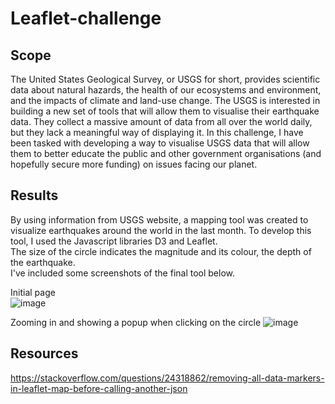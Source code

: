 # Leaflet-challenge
## Scope
The United States Geological Survey, or USGS for short, provides scientific data about natural hazards, the health of our ecosystems and environment, and the impacts of climate and land-use change. The USGS is interested in building a new set of tools that will allow them to visualise their earthquake data. They collect a massive amount of data from all over the world daily, but they lack a meaningful way of displaying it. In this challenge, I have been tasked with developing a way to visualise USGS data that will allow them to better educate the public and other government organisations (and hopefully secure more funding) on issues facing our planet.
## Results
By using information from USGS website, a mapping tool was created to visualize earthquakes around the world in the last month. To develop this tool, I used the Javascript libraries D3 and Leaflet.  
The size of the circle indicates the magnitude and its colour, the depth of the earthquake.  
I've included some screenshots of the final tool below.  
  
Initial page  
![image](https://github.com/JulianRavelo/Leaflet-challenge/assets/132871396/ae94e3d6-d70c-4ce6-8a3b-27db3a00a255)  
  
Zooming in and showing a popup when clicking on the circle
![image](https://github.com/JulianRavelo/Leaflet-challenge/assets/132871396/517ad91e-6b70-4b6d-970a-99962d0012b8)

## Resources
https://stackoverflow.com/questions/24318862/removing-all-data-markers-in-leaflet-map-before-calling-another-json  
